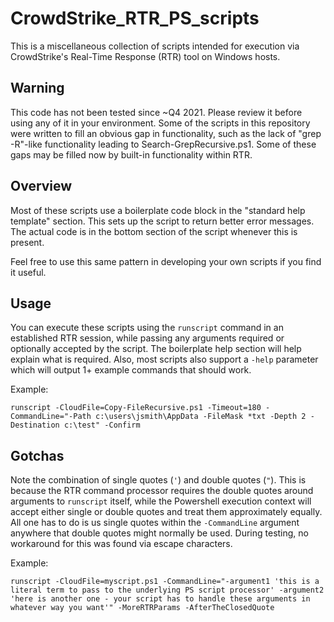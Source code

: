 # CrowdStrike_RTR_PS_scripts
This is a miscellaneous collection of scripts intended for execution via CrowdStrike's Real-Time Response (RTR) tool on Windows hosts.

## Warning
This code has not been tested since ~Q4 2021.  Please review it before using any of it in your environment.  Some of the scripts in this repository were written to fill an obvious gap in functionality, such as the lack of "grep -R"-like functionality leading to Search-GrepRecursive.ps1.  Some of these gaps may be filled now by built-in functionality within RTR.

## Overview
Most of these scripts use a boilerplate code block in the "standard help template" section.  This sets up the script to return better error messages.  The actual code is in the bottom section of the script whenever this is present.

Feel free to use this same pattern in developing your own scripts if you find it useful.

## Usage
You can execute these scripts using the `runscript` command in an established RTR session, while passing any arguments required or optionally accepted by the script.  The boilerplate help section will help explain what is required.  Also, most scripts also support a `-help` parameter which will output 1+ example commands that should work.

Example:
```
runscript -CloudFile=Copy-FileRecursive.ps1 -Timeout=180 -CommandLine="-Path c:\users\jsmith\AppData -FileMask *txt -Depth 2 -Destination c:\test" -Confirm
```

## Gotchas
Note the combination of single quotes (`'`) and double quotes (`"`).  This is because the RTR command processor requires the double quotes around arguments to `runscript` itself, while the Powershell execution context will accept either single or double quotes and treat them approximately equally.  All one has to do is us single quotes within the `-CommandLine` argument anywhere that double quotes might normally be used.  During testing, no workaround for this was found via escape characters.

Example:
```
runscript -CloudFile=myscript.ps1 -CommandLine="-argument1 'this is a literal term to pass to the underlying PS script processor' -argument2 'here is another one - your script has to handle these arguments in whatever way you want'" -MoreRTRParams -AfterTheClosedQuote
```
